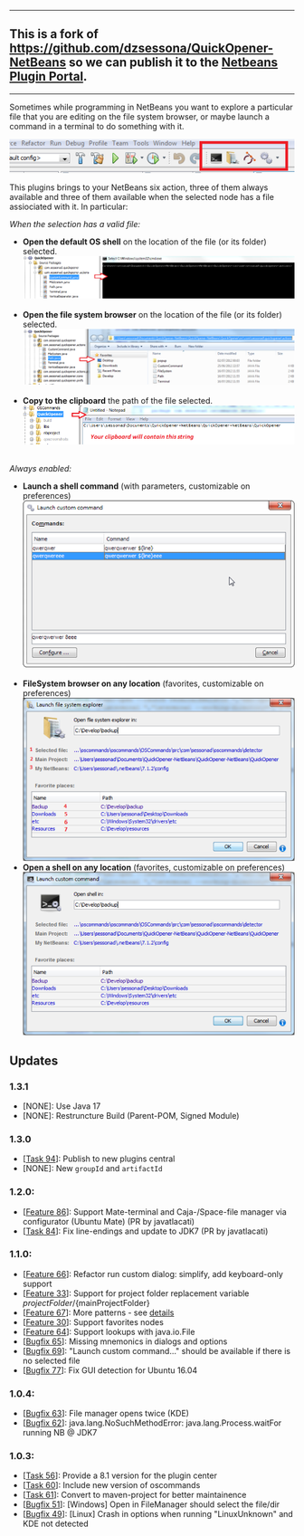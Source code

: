 ___

## This is a fork of <https://github.com/dzsessona/QuickOpener-NetBeans> so we can publish it to the [Netbeans Plugin Portal](https://plugins.netbeans.apache.org/).
___

Sometimes while programming in NetBeans you want to explore a particular file that you are editing on the file system browser, or maybe launch a command in a terminal to do something with it.

![Plugin toolbar](https://raw.githubusercontent.com/drkunibar/QuickOpener-NetBeans/master/qoscreenshots/shot2.png)

This plugins brings to your NetBeans six action, three of them always available and three of them available when the selected node has a file assiociated with it. In particular:

_When the selection has a valid file:_

* **Open the default OS shell** on the location of the file (or its folder) selected.
![icon](https://raw.githubusercontent.com/drkunibar/QuickOpener-NetBeans/master/qoscreenshots/shot7.PNG)&nbsp;
* **Open the file system browser** on the location of the file (or its folder) selected.
![icon](https://raw.githubusercontent.com/drkunibar/QuickOpener-NetBeans/master/qoscreenshots/shot8.png)&nbsp;
* **Copy to the clipboard** the path of the file selected.
![icon](https://raw.githubusercontent.com/drkunibar/QuickOpener-NetBeans/master/qoscreenshots/shot9.PNG)&nbsp;

_Always enabled:_

* **Launch a shell command** (with parameters, customizable on preferences) ![icon](https://raw.githubusercontent.com/drkunibar/QuickOpener-NetBeans/master/qoscreenshots/launch.png)&nbsp;
* **FileSystem browser on any location** (favorites, customizable on preferences)
![icon](https://raw.githubusercontent.com/drkunibar/QuickOpener-NetBeans/master/qoscreenshots/shot10.png)
* **Open a shell on any location** (favorites, customizable on preferences)
![icon](https://raw.githubusercontent.com/drkunibar/QuickOpener-NetBeans/master/qoscreenshots/shot11.png)

## Updates

### 1.3.1

* [NONE]: Use Java 17
* [NONE]: Restruncture Build (Parent-POM, Signed Module)

### 1.3.0
* \[[Task 94](https://github.com/dzsessona/QuickOpener-NetBeans/issues/94)\]: Publish to new plugins
 central
* [NONE]: New `groupId` and `artifactId`

### 1.2.0:

* \[[Feature 86](https://github.com/dzsessona/QuickOpener-NetBeans/pull/86)\]: Support Mate-terminal and Caja-/Space-file manager via configurator (Ubuntu Mate) (PR by javatlacati)
* \[[Task 84](https://github.com/dzsessona/QuickOpener-NetBeans/pull/84)\]: Fix line-endings and update to JDK7 (PR by javatlacati)


### 1.1.0:
* [[Feature 66](https://github.com/dzsessona/QuickOpener-NetBeans/issues/66)]: Refactor run custom dialog: simplify, add keyboard-only support
* [[Feature 33](https://github.com/dzsessona/QuickOpener-NetBeans/issues/33)]: Support for project folder replacement variable ${projectFolder}/${mainProjectFolder}
* [[Feature 67](https://github.com/dzsessona/QuickOpener-NetBeans/issues/67)]: More patterns - see <a href="https://github.com/dzsessona/QuickOpener-NetBeans/issues/67">details</a>
* [[Feature 30](https://github.com/dzsessona/QuickOpener-NetBeans/issues/30)]: Support favorites nodes
* [[Feature 64](https://github.com/dzsessona/QuickOpener-NetBeans/issues/64)]: Support lookups with java.io.File
* [[Bugfix 65](https://github.com/dzsessona/QuickOpener-NetBeans/issues/65)]: Missing mnemonics in dialogs and options
* [[Bugfix 69](https://github.com/dzsessona/QuickOpener-NetBeans/issues/69)]: "Launch custom command..." should be available if there is no selected file
* [[Bugfix 77](https://github.com/dzsessona/QuickOpener-NetBeans/issues/77)]: Fix GUI detection for Ubuntu 16.04

### 1.0.4:
* [[Bugfix 63](https://github.com/dzsessona/QuickOpener-NetBeans/issues/63)]: File manager opens twice (KDE)
* [[Bugfix 62](https://github.com/dzsessona/QuickOpener-NetBeans/issues/62)]: java.lang.NoSuchMethodError: java.lang.Process.waitFor running NB @ JDK7
 
### 1.0.3:
* [[Task 56](https://github.com/dzsessona/QuickOpener-NetBeans/issues/56)]: Provide a 8.1 version for the plugin center
* [[Task 60](https://github.com/dzsessona/QuickOpener-NetBeans/issues/60)]: Include new version of oscommands
* [[Task 61](https://github.com/dzsessona/QuickOpener-NetBeans/issues/61)]: Convert to maven-project for better maintainence
* [[Bugfix 51](https://github.com/dzsessona/QuickOpener-NetBeans/issues/51)]: [Windows] Open in FileManager should select the file/dir
* [[Bugfix 49](https://github.com/dzsessona/QuickOpener-NetBeans/issues/49)]: [Linux] Crash in options when running "LinuxUnknown" and KDE not detected
 